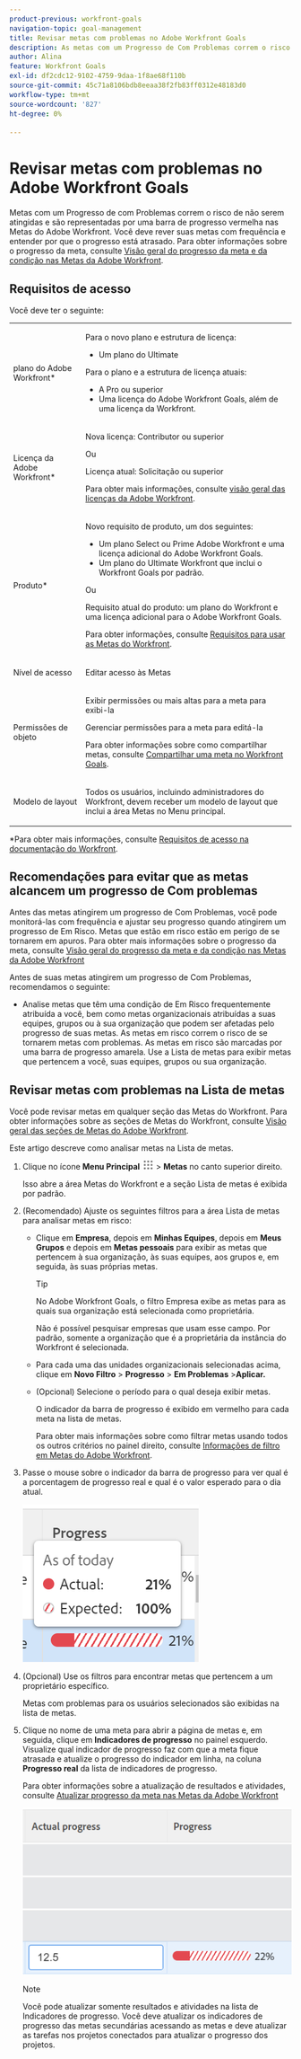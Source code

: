 ```yaml
---
product-previous: workfront-goals
navigation-topic: goal-management
title: Revisar metas com problemas no Adobe Workfront Goals
description: As metas com um Progresso de Com Problemas correm o risco de não serem atingidas e são representadas por uma barra de progresso vermelha nas Metas do Adobe Workfront. Você deve rever suas metas com frequência e entender por que o progresso está atrasado.
author: Alina
feature: Workfront Goals
exl-id: df2cdc12-9102-4759-9daa-1f8ae68f110b
source-git-commit: 45c71a8106bdb8eeaa38f2fb83ff0312e48183d0
workflow-type: tm+mt
source-wordcount: '827'
ht-degree: 0%

---
```


# Revisar metas com problemas no Adobe Workfront Goals

<!--
<p>(NOTE: the status of goals in "red" used to be called At Risk. Now, it is "in trouble") </p>
-->

Metas com um Progresso de com Problemas correm o risco de não serem atingidas e são representadas por uma barra de progresso vermelha nas Metas do Adobe Workfront. Você deve rever suas metas com frequência e entender por que o progresso está atrasado. Para obter informações sobre o progresso da meta, consulte [Visão geral do progresso da meta e da condição nas Metas da Adobe Workfront](../../workfront-goals/goal-management/calculate-goal-progress.md).

## Requisitos de acesso

Você deve ter o seguinte:

<table style="table-layout:auto">
<col>
</col>
<col>
</col>
<tbody>
 <tr> 
   <td role="rowheader">plano do Adobe Workfront*</td> 
   <td> 
   <p>Para o novo plano e estrutura de licença:
  <ul><li>Um plano do Ultimate </li></ul>
   </p>
<p>Para o plano e a estrutura de licença atuais: 
<ul><li> A Pro ou superior </li>
  <li>Uma licença do Adobe Workfront Goals, além de uma licença da Workfront.</li></ul></p>
   </td> 
  </tr>
 <tr>
 <td role="rowheader">Licença da Adobe Workfront*</td>
 <td>
 <p>Nova licença: Contributor ou superior</p>
 Ou
 <p>Licença atual: Solicitação ou superior</p> <p>Para obter mais informações, consulte <a href="../../administration-and-setup/add-users/access-levels-and-object-permissions/wf-licenses.md" class="MCXref xref">visão geral das licenças da Adobe Workfront</a>.</p> </td>
 </tr>
 <tr>
 <td role="rowheader">Produto*</td>
 <td>
 <p> Novo requisito de produto, um dos seguintes: </p>
<ul>
<li>Um plano Select ou Prime Adobe Workfront e uma licença adicional do Adobe Workfront Goals.</li>
<li>Um plano do Ultimate Workfront que inclui o Workfront Goals por padrão. </li></ul>
 <p>Ou</p>
 <p>Requisito atual do produto: um plano do Workfront e uma licença adicional para o Adobe Workfront Goals. </p> <p>Para obter informações, consulte <a href="../../workfront-goals/goal-management/access-needed-for-wf-goals.md" class="MCXref xref">Requisitos para usar as Metas do Workfront</a>. </p> </td>
 </tr>
 <tr>
 <td role="rowheader">Nível de acesso</td>
 <td> <p>Editar acesso às Metas</p></td>
 </tr>
 <tr data-mc-conditions="">
 <td role="rowheader">Permissões de objeto</td>
 <td>
  <div>
  <p>Exibir permissões ou mais altas para a meta para exibi-la</p>
  <p>Gerenciar permissões para a meta para editá-la</p>
  <p>Para obter informações sobre como compartilhar metas, consulte <a href="../../workfront-goals/workfront-goals-settings/share-a-goal.md" class="MCXref xref">Compartilhar uma meta no Workfront Goals</a>. </p>
  </div> </td>
 </tr>
 <tr>
   <td role="rowheader"><p>Modelo de layout</p></td>
   <td> <p>Todos os usuários, incluindo administradores do Workfront, devem receber um modelo de layout que inclui a área Metas no Menu principal. </p>  
</td>
  </tr>
</tbody>
</table>

*Para obter mais informações, consulte [Requisitos de acesso na documentação do Workfront](/help/quicksilver/administration-and-setup/add-users/access-levels-and-object-permissions/access-level-requirements-in-documentation.md).

## Recomendações para evitar que as metas alcancem um progresso de Com problemas

Antes das metas atingirem um progresso de Com Problemas, você pode monitorá-las com frequência e ajustar seu progresso quando atingirem um progresso de Em Risco. Metas que estão em risco estão em perigo de se tornarem em apuros. Para obter mais informações sobre o progresso da meta, consulte [Visão geral do progresso da meta e da condição nas Metas da Adobe Workfront](../../workfront-goals/goal-management/calculate-goal-progress.md)

Antes de suas metas atingirem um progresso de Com Problemas, recomendamos o seguinte:

* Analise metas que têm uma condição de Em Risco frequentemente atribuída a você, bem como metas organizacionais atribuídas a suas equipes, grupos ou à sua organização que podem ser afetadas pelo progresso de suas metas. As metas em risco correm o risco de se tornarem metas com problemas. As metas em risco são marcadas por uma barra de progresso amarela. Use a Lista de metas para exibir metas que pertencem a você, suas equipes, grupos ou sua organização.


## Revisar metas com problemas na Lista de metas

Você pode revisar metas em qualquer seção das Metas do Workfront. Para obter informações sobre as seções de Metas do Workfront, consulte [Visão geral das seções de Metas do Adobe Workfront](../../workfront-goals/goal-review-and-workfront-goals-sections/overview-of-wf-goals-sections.md).

Este artigo descreve como analisar metas na Lista de metas.

1. Clique no ícone **Menu Principal** ![Ícone do Menu Principal](assets/main-menu-icon.png) > **Metas** no canto superior direito.

   <!-- Add this when Shell is available to all: or (if available), click the **Main Menu** icon ![Main menu icon](../goal-management/assets/three-line-main-menu-icon.png) in the upper-left corner)
   -->

   Isso abre a área Metas do Workfront e a seção Lista de metas é exibida por padrão.

1. (Recomendado) Ajuste os seguintes filtros para a área Lista de metas para analisar metas em risco:

   * Clique em **Empresa**, depois em **Minhas Equipes**, depois em **Meus Grupos** e depois em **Metas pessoais** para exibir as metas que pertencem à sua organização, às suas equipes, aos grupos e, em seguida, às suas próprias metas.

     >[!TIP]
     >
     >No Adobe Workfront Goals, o filtro Empresa exibe as metas para as quais sua organização está selecionada como proprietária.
     >
     >
     >Não é possível pesquisar empresas que usam esse campo. Por padrão, somente a organização que é a proprietária da instância do Workfront é selecionada.

   * Para cada uma das unidades organizacionais selecionadas acima, clique em **Novo Filtro** > **Progresso** > **Em Problemas** >**Aplicar.**
   * (Opcional) Selecione o período para o qual deseja exibir metas.

     O indicador da barra de progresso é exibido em vermelho para cada meta na lista de metas.

     Para obter mais informações sobre como filtrar metas usando todos os outros critérios no painel direito, consulte [Informações de filtro em Metas do Adobe Workfront](../../workfront-goals/goal-management/filter-information-wf-goals.md).

1. Passe o mouse sobre o indicador da barra de progresso para ver qual é a porcentagem de progresso real e qual é o valor esperado para o dia atual.

   ![Detalhes da focalização do progresso do GOal](assets/goal-progress-hover-over-detail-unshimmed.png)

1. (Opcional) Use os filtros para encontrar metas que pertencem a um proprietário específico.

   Metas com problemas para os usuários selecionados são exibidas na lista de metas.

1. Clique no nome de uma meta para abrir a página de metas e, em seguida, clique em **Indicadores de progresso** no painel esquerdo. Visualize qual indicador de progresso faz com que a meta fique atrasada e atualize o progresso do indicador em linha, na coluna **Progresso real** da lista de indicadores de progresso.

   Para obter informações sobre a atualização de resultados e atividades, consulte [Atualizar progresso da meta nas Metas da Adobe Workfront](../goal-review-and-workfront-goals-sections/check-in-goals.md)

   ![Progresso real](assets/actual-progress-editable-column-in-indicator-list-unshimmed.png)

   >[!NOTE]
   >
   >Você pode atualizar somente resultados e atividades na lista de Indicadores de progresso. Você deve atualizar os indicadores de progresso das metas secundárias acessando as metas e deve atualizar as tarefas nos projetos conectados para atualizar o progresso dos projetos.


